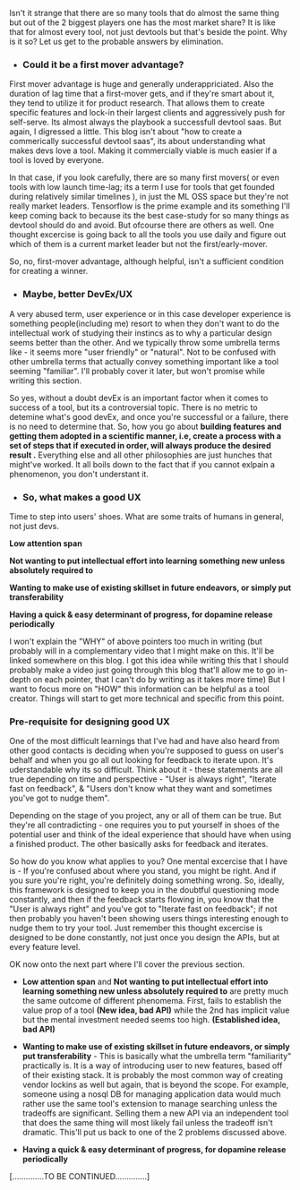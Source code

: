 Isn't it strange that there are so many tools that do almost the same thing but out of the 2 biggest players one has the most market share? It is like that for almost every tool, not just devtools
but that's beside the point. Why is it so? Let us get to the probable answers by elimination. 

- ### Could it be a first mover advantage?
First mover advantage is huge and generally underappriciated. Also the duration of lag time that a first-mover gets, and if they're smart about it, they tend to utilize it for product research. That 
allows them to create specific features and lock-in their largest clients and aggressively push for self-serve. Its almost always the playbook a successfull devtool saas. But again, I digressed a little.
This blog isn't about "how to create a commerically successful devtool saas", its about understanding what makes devs love a tool. Making it commercially viable is much easier if a tool is loved by
everyone.

In that case, if you look carefully, there are so many first movers( or even tools with low launch time-lag; its a term I use for tools that get founded during relatively similar timelines ),
in just the ML OSS space but they're not really market leaders. Tensorflow is the prime example and its something I'll keep coming back to because its the best case-study for so many things as devtool
should do and avoid. But ofcourse there are others as well. One thought excercise is going back to all the tools you use daily and figure out which of them is a current market leader but not the first/early-mover.

So, no, first-mover advantage, although helpful, isn't a sufficient condition for creating a winner.

- ### Maybe, better DevEx/UX
A very abused term, user experience or in this case developer experience is something people(including me) resort to when they don't want to do the intellectual work of studying their instincs as to why a particular
design seems better than the other. And we typically throw some umbrella terms like - it seems more "user friendly" or "natural". Not to be confused with other umbrella terms that actually convey something 
important like a tool seeming "familiar". I'll probably cover it later, but won't promise while writing this section.

So yes, without a doubt devEx is an important factor when it comes to success of a tool, but its a controversial topic. There is no metric to detemine what's good devEx, and once you're successful or a failure, there is
no need to determine that. So, how you go about **building features and getting them adopted in a scientific manner, i.e, create a process with a set of steps that if executed in order, will always produce the 
desired result .** Everything else and all other philosophies are just hunches that might've worked. It all boils down to the fact that if you cannot exlpain a phenomenon, you don't understant it.

- ### So, what makes a good UX
  
Time to step into users' shoes. What are some traits of humans in general, not just devs. 

**Low attention span**

**Not wanting to put intellectual effort into learning something new unless absolutely required to**

**Wanting to make use of existing skillset in future endeavors, or simply put transferability**

**Having a quick & easy determinant of progress, for dopamine release periodically**

I won't explain the "WHY" of above pointers too much in writing (but probably will in a complementary video that I might make on this. It'll be linked somewhere on this blog. I got this idea while writing this that I should 
probably make a video just going through this blog that'll allow me to go in-depth on each pointer, that I can't do by writing as it takes more time)
But I want to focus more on "HOW" this information can be helpful as a tool creator. Things will start to get more technical and specific from this point.

### Pre-requisite for designing good UX
One of the most difficult learnings that I've had and have also heard from other good contacts is deciding when you're supposed to guess on user's behalf and when you go all out
looking for feedback to iterate upon. It's uderstandable why its so difficult. Think about it - these statements are all true depending on time and perspective - "User is 
always right", "Iterate fast on feedback", & "Users don't know what they want and sometimes you've got to nudge them".

Depending on the stage of you project, any or all of them can be true. But they're all contradicting - one requires you to put yourself in shoes of the potential user and think of the ideal experience that should have when using a finished product. The other basically asks for feedback and iterates.

So how do you know what applies to you? One mental excercise that I have is - If you're confused about where you stand, you might be right. And if you sure you're right, you're definitely doing something wrong. So, ideally, this framework is designed to keep you in the doubtful questioning mode constantly, and then if the feedback starts flowing in,
you know that the "User is always right" and you've got to "Iterate fast on feedback"; if not then probably you haven't been showing users things interesting enough to nudge 
them to try your tool. 
Just remember this  thought excercise is designed to be done constantly, not just once you design the APIs, but at every feature level. 

OK now onto the next part where I'll cover the previous section.

- **Low attention span** and **Not wanting to put intellectual effort into learning something new unless absolutely required to** are pretty much the same outcome of different
  phenomema. First, fails to establish the value prop of a tool **(New idea, bad API)** while the 2nd has implicit value but the mental investment needed seems too high. **(Established idea, bad API)** 

- **Wanting to make use of existing skillset in future endeavors, or simply put transferability** - This is basically what the umbrella term "familiarity" practically is. It is a way of introducing user to new features, based off of their existing stack. It is probably the most  common way of creating vendor lockins as well but again, that is beyond the scope. For example, someone using a nosql DB for managing application data would much rather use the same tool's extension to manage searching unless the tradeoffs are
  significant. Selling them a new API via an independent tool that does the same thing will most likely fail unless the tradeoff isn't dramatic. This'll put us back to one of the
  2 problems discussed above.

- **Having a quick & easy determinant of progress, for dopamine release periodically** 

[..............TO BE CONTINUED..............]




